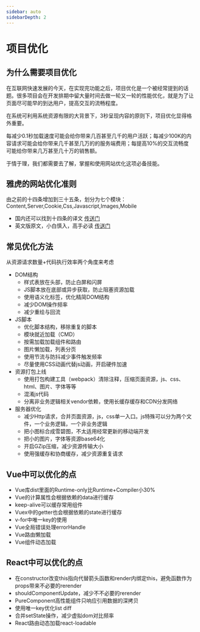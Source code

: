 ```yaml
---
sidebar: auto
sidebarDepth: 2
---
```

# 项目优化

## 为什么需要项目优化
在互联网快速发展的今天，在实现完功能之后，项目优化是一个被经常提到的话题。很多项目会在开发排期中留大量时间去做一轮又一轮的性能优化，就是为了让页面尽可能早的到达用户，提高交互的流畅程度。   

在系统可利用系统资源有限的大背景下，3秒呈现内容的原则下，项目优化显得格外重要。  

每减少0.1秒加载速度可能会给你带来几百甚至几千的用户活跃；每减少100K的内容请求可能会给你带来几千甚至几万的的服务端费用；每提高10%的交互流畅度可能给你带来几万甚至几十万的销售额。  

于情于理，我们都需要去了解，掌握和使用网站优化这项必备技能。 

## 雅虎的网站优化准则
由之前的十四条增加到三十五条，划分为七个模块：Content,Server,Cookie,Css,Javascript,Images,Mobile
- 国内还可以找到十四条的译文 [传送门](https://blog.csdn.net/u010648555/article/details/50721751)
- 英文版原文，小白慎入，高手必读 [传送门](https://developer.yahoo.com/performance/rules.html?guccounter=1&guce_referrer=aHR0cHM6Ly9ibG9nLmNzZG4ubmV0L3UwMTA2NDg1NTUvYXJ0aWNsZS9kZXRhaWxzLzUwNzIxNzUx&guce_referrer_sig=AQAAAAYBcLTrFIOSAc2nz_tJ2jJMy3D61wk60ga-6KZXsRrj83AeYOmAPAtidujFN2XiU96F4Fzg8aApC5q7jQeB3gybDbzDxEtVdXcQr3vzjRGb_AgvB94xZy-mGs3QKuYFe5HxvaqSV01uVqvi4SZmRCmCPDIu0K0TnYwMF9AY5n6W)


## 常见优化方法
从资源请求数量+代码执行效率两个角度来考虑
- DOM结构
    - 样式表放在头部，防止白屏和闪屏
    - JS脚本放在底部或异步获取，防止阻塞资源加载
    - 使用语义化标签，优化精简DOM结构
    - 减少DOM操作频率
    - 减少重绘与回流
- JS脚本
    - 优化脚本结构，移除重复的脚本
    - 模块就近加载（CMD）
    - 按需加载加载组件和路由
    - 图片懒加载，列表分页
    - 使用节流与防抖减少事件触发频率
    - 尽量使用CSS动画代替js动画，开启硬件加速
- 资源打包上线
    - 使用打包构建工具（webpack）清除注释，压缩页面资源，js、css、html、图片、字体等等
    - 混淆js代码
    - 分离非业务逻辑相关vendor依赖，使用长缓存缓存和CDN分发网络
- 服务器优化
    - 减少Http请求，合并页面资源，js，css单一入口。js特殊可以分为两个文件，一个业务逻辑，一个非业务逻辑
    - 把小图标合成雪碧图，不太适用经常更新的移动端开发
    - 把小的图片，字体等资源base64化
    - 开启GZip压缩，减少资源传输大小
    - 使用强缓存和协商缓存，减少资源重复请求

## Vue中可以优化的点
- Vue库dist里面的Runtime-only比Runtime+Compiler小30%
- Vue的计算属性会根据依赖的data进行缓存
- keep-alive可以缓存常用组件
- Vuex中的getter也会根据依赖的state进行缓存
- v-for中唯一key的使用
- Vue全局错误处理errorHandle
- Vue路由懒加载
- Vue组件动态加载

## React中可以优化的点
- 在constructor改变this指向代替箭头函数和render内绑定this，避免函数作为props带来不必要的rerender
- shouldComponentUpdate，减少不不必要的rerender
- PureComponent高性能组件只响应引用数据的深拷贝
- 使用唯一key优化list diff
- 合并setState操作，减少虚拟dom对比频率
- React路由动态加载react-loadable